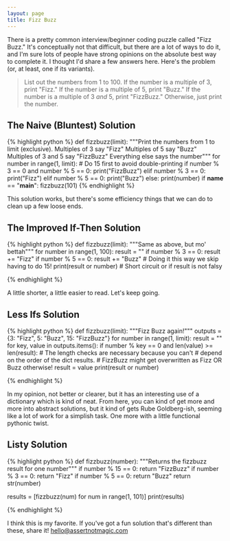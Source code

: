 ```yaml
---
layout: page
title: Fizz Buzz
---
```


There is a pretty common interview/beginner coding puzzle called "Fizz Buzz."  It's conceptually not that difficult, but there are a lot of ways to do it, and I'm sure lots of people have strong opinions on the absolute best way to complete it.  I thought I'd share a few answers here.  Here's the problem (or, at least, one if its variants).

> List out the numbers from 1 to 100.  If the number is a multiple of 3, print "Fizz."  If the number is a multiple of 5, print "Buzz."  If the number is a multiple of 3 *and* 5, print "FizzBuzz."  Otherwise, just print the number.

## The Naive (Bluntest) Solution

{% highlight python %}
def fizzbuzz(limit):
    """Print the numbers from 1 to limit (exclusive).
    Multiples of 3 say "Fizz"
    Multiples of 5 say "Buzz"
    Multiples of 3 and 5 say "FizzBuzz"
    Everything else says the number"""
    for number in range(1, limit):
        # Do 15 first to avoid double-printing
        if number % 3 == 0 and number % 5 == 0:
            print("FizzBuzz")
        elif number % 3 == 0:
            print("Fizz")
        elif number % 5 == 0:
            print("Buzz")
        else:
            print(number)
if __name__ == "__main__":
    fizzbuzz(101)
{% endhighlight %}

This solution works, but there's some efficiency things that we can do to clean up a few loose ends.

## The Improved If-Then Solution

{% highlight python %}
def fizzbuzz(limit):
    """Same as above, but mo' bettah"""
    for number in range(1, 100):
        result = ""
        if number % 3 == 0: result += "Fizz"
        if number % 5 == 0: result += "Buzz"
        # Doing it this way we skip having to do 15!
        print(result or number) # Short circuit or if result is not falsy

{% endhighlight %}

A little shorter, a little easier to read.  Let's keep going.

## Less Ifs Solution

{% highlight python %}
def fizzbuzz(limit):
    """Fizz Buzz again!"""
    outputs = {3: "Fizz",
                5: "Buzz",
                15: "FizzBuzz"}
    for number in range(1, limit):
        result = ""
        for key, value in outputs.items():
            if number % key == 0 and len(value) >= len(result):
                # The length checks are necessary because you can't
                # depend on the order of the dict results.
                # FizzBuzz might get overwritten as Fizz OR Buzz otherwise!
                result = value
        print(result or number)

{% endhighlight %}

In my opinion, not better or clearer, but it has an interesting use of a dictionary which is kind of neat.  From here, you can kind of get more and more into abstract solutions, but it kind of gets Rube Goldberg-ish, seeming like a lot of work for a simplish task.  One more with a little functional pythonic twist.

## Listy Solution

{% highlight python %}
def fizzbuzz(number):
    """Returns the fizzbuzz result for one number"""
    if number % 15 == 0: return "FizzBuzz"
    if number % 3 == 0: return "Fizz"
    if number % 5 == 0: return "Buzz"
    return str(number)

results = [fizzbuzz(num) for num in range(1, 101)]
print(results)

{% endhighlight %}

I think this is my favorite.  If you've got a fun solution that's different than these, share it!  hello@assertnotmagic.com